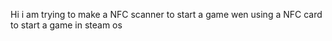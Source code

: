 Hi
i am trying to make a NFC scanner to start a game wen using a NFC card to start a game in steam os 
